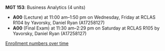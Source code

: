**MGT 153**: Business Analytics (4 units)

- **A00** (Lecture) at 11:00 am–1:50 pm on Wednesday, Friday at RCLAS R104 by Yavorsky, Daniel Ryan (A17258127)
- **A00** (Final Exam) at 11:30 am–2:29 pm on Saturday at RCLAS R105 by Yavorsky, Daniel Ryan (A17258127)

[Enrollment numbers over time](./MGT153.tsv)
